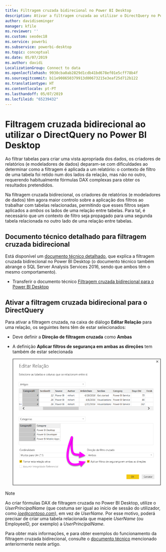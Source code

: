 ```yaml
---
title: Filtragem cruzada bidirecional no Power BI Desktop
description: Ativar a filtragem cruzada ao utilizar o DirectQuery no Power BI Desktop
author: davidiseminger
manager: kfile
ms.reviewer: ''
ms.custom: seodec18
ms.service: powerbi
ms.subservice: powerbi-desktop
ms.topic: conceptual
ms.date: 05/07/2019
ms.author: davidi
LocalizationGroup: Connect to data
ms.openlocfilehash: 9930cba0ab2829d1cdb41bd678ef01e5cff78b4f
ms.sourcegitcommit: b11e908650379913d00673215e3eaf25d712b122
ms.translationtype: HT
ms.contentlocale: pt-PT
ms.lasthandoff: 05/07/2019
ms.locfileid: "65239432"
---
```

# <a name="bidirectional-cross-filtering-using-directquery-in-power-bi-desktop"></a>Filtragem cruzada bidirecional ao utilizar o DirectQuery no Power BI Desktop

Ao filtrar tabelas para criar uma vista apropriada dos dados, os criadores de relatórios (e modeladores de dados) deparam-se com dificuldades ao determinar como a filtragem é aplicada a um relatório: o contexto de filtro de uma tabela foi retido num dos lados da relação, mas não no outro, requerendo habitualmente fórmulas DAX complexas para obter os resultados pretendidos.

Na filtragem cruzada bidirecional, os criadores de relatórios (e modeladores de dados) têm agora maior controlo sobre a aplicação dos filtros ao trabalhar com tabelas relacionadas, permitindo que esses filtros sejam aplicados a *ambos* os lados de uma relação entre tabelas. Para tal, é necessário que um contexto de filtro seja propagado para uma segunda tabela relacionada no outro lado de uma relação entre tabelas.

## <a name="detailed-whitepaper-for-bidirectional-cross-filtering"></a>Documento técnico detalhado para filtragem cruzada bidirecional
Está disponível um [documento técnico detalhado](http://download.microsoft.com/download/2/7/8/2782DF95-3E0D-40CD-BFC8-749A2882E109/Bidirectional%20cross-filtering%20in%20Analysis%20Services%202016%20and%20Power%20BI.docx), que explica a filtragem cruzada bidirecional no Power BI Desktop (o documento técnico também abrange o SQL Server Analysis Services 2016, sendo que ambos têm o mesmo comportamento).

* Transferir o documento técnico [Filtragem cruzada bidirecional para o Power BI Desktop](http://download.microsoft.com/download/2/7/8/2782DF95-3E0D-40CD-BFC8-749A2882E109/Bidirectional%20cross-filtering%20in%20Analysis%20Services%202016%20and%20Power%20BI.docx)

## <a name="enabling-bidirectional-cross-filtering-for-directquery"></a>Ativar a filtragem cruzada bidirecional para o DirectQuery

Para ativar a filtragem cruzada, na caixa de diálogo **Editar Relação** para uma relação, os seguintes itens têm de estar selecionados:

* Deve definir a **Direção de filtragem cruzada** como **Ambas**
* A definição **Aplicar filtros de segurança em ambas as direções** tem também de estar selecionada

  ![](media/desktop-bidirectional-filtering/bidirectional-filtering_2.png)

> [!NOTE]
> Ao criar fórmulas DAX de filtragem cruzada no Power BI Desktop, utilize o *UserPrincipalName* (que costuma ser igual ao início de sessão do utilizador, como <em>joe@contoso.com</em>), em vez de *UserName*. Por esse motivo, poderá precisar de criar uma tabela relacionada que mapeie *UserName* (ou EmployeeID, por exemplo) a *UserPrincipalName*.

Para obter mais informações, e para obter exemplos do funcionamento da filtragem cruzada bidirecional, consulte o [documento técnico](http://download.microsoft.com/download/2/7/8/2782DF95-3E0D-40CD-BFC8-749A2882E109/Bidirectional%20cross-filtering%20in%20Analysis%20Services%202016%20and%20Power%20BI.docx) mencionado anteriormente neste artigo.

